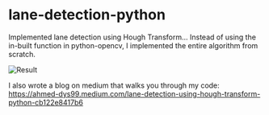 # lane-detection-python

Implemented lane detection using Hough Transform... Instead of using the in-built function in python-opencv, I implemented the entire algorithm from scratch. 

![Result](https://github.com/lenodoeastern/lane-detection-python/blob/main/results/test3_output.jpg)


I also wrote a blog on medium that walks you through my code: <https://ahmed-dys99.medium.com/lane-detection-using-hough-transform-python-cb122e8417b6>
